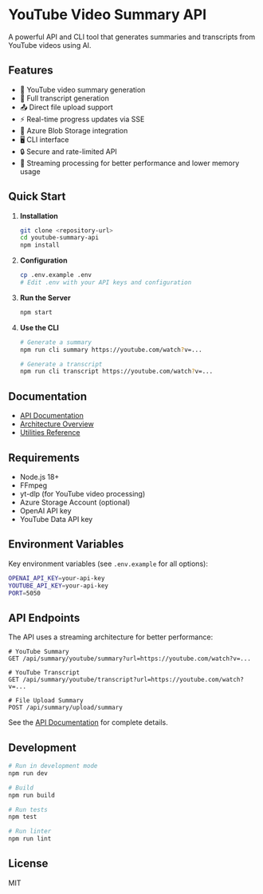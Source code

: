 # YouTube Video Summary API

A powerful API and CLI tool that generates summaries and transcripts from YouTube videos using AI.

## Features

- 🎥 YouTube video summary generation
- 📝 Full transcript generation
- 📤 Direct file upload support
- ⚡ Real-time progress updates via SSE
- 🔄 Azure Blob Storage integration
- 🖥️ CLI interface
- 🔒 Secure and rate-limited API
- 🌊 Streaming processing for better performance and lower memory usage

## Quick Start

1. **Installation**
   ```bash
   git clone <repository-url>
   cd youtube-summary-api
   npm install
   ```

2. **Configuration**
   ```bash
   cp .env.example .env
   # Edit .env with your API keys and configuration
   ```

3. **Run the Server**
   ```bash
   npm start
   ```

4. **Use the CLI**
   ```bash
   # Generate a summary
   npm run cli summary https://youtube.com/watch?v=...

   # Generate a transcript
   npm run cli transcript https://youtube.com/watch?v=...
   ```

## Documentation

- [API Documentation](docs/API.md)
- [Architecture Overview](docs/ARCHITECTURE.md)
- [Utilities Reference](docs/UTILITIES.md)

## Requirements

- Node.js 18+
- FFmpeg
- yt-dlp (for YouTube video processing)
- Azure Storage Account (optional)
- OpenAI API key
- YouTube Data API key

## Environment Variables

Key environment variables (see `.env.example` for all options):

```bash
OPENAI_API_KEY=your-api-key
YOUTUBE_API_KEY=your-api-key
PORT=5050
```

## API Endpoints

The API uses a streaming architecture for better performance:

```
# YouTube Summary
GET /api/summary/youtube/summary?url=https://youtube.com/watch?v=...

# YouTube Transcript
GET /api/summary/youtube/transcript?url=https://youtube.com/watch?v=...

# File Upload Summary
POST /api/summary/upload/summary
```

See the [API Documentation](docs/API.md) for complete details.

## Development

```bash
# Run in development mode
npm run dev

# Build
npm run build

# Run tests
npm test

# Run linter
npm run lint
```

## License

MIT
